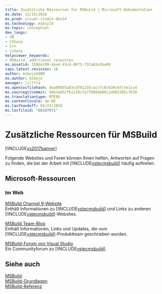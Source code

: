 ```yaml
---
title: Zusätzliche Ressourcen für MSBuild | Microsoft-Dokumentation
ms.date: 11/15/2016
ms.prod: visual-studio-dev14
ms.technology: msbuild
ms.topic: conceptual
dev_langs:
- VB
- CSharp
- C++
- jsharp
helpviewer_keywords:
- MSBuild, additional resources
ms.assetid: 3206dc09-daa4-43c4-8073-731a82e36a89
caps.latest.revision: 18
author: mikejo5000
ms.author: mikejo
manager: jillfra
ms.openlocfilehash: 4ea89855a83cdf01255cacc7c8c639c6fcfe1cc4
ms.sourcegitcommit: 94b3a052fb1229c7e7f8804b09c1d403385c7630
ms.translationtype: MTE95
ms.contentlocale: de-DE
ms.lasthandoff: 04/23/2019
ms.locfileid: "68187071"
---
```

# <a name="additional-resources-for-msbuild"></a>Zusätzliche Ressourcen für MSBuild
[!INCLUDE[vs2017banner](../includes/vs2017banner.md)]

Folgende Websites und Foren können Ihnen helfen, Antworten auf Fragen zu finden, die bei der Arbeit mit [!INCLUDE[vstecmsbuild](../includes/vstecmsbuild-md.md)] häufig auftreten.  
  
## <a name="microsoft-resources"></a>Microsoft-Ressourcen  
  
### <a name="on-the-web"></a>Im Web  
 [MSBuild Channel 9-Website](http://go.microsoft.com/fwlink/?LinkId=243092)  
 Enthält Informationen zu [!INCLUDE[vstecmsbuild](../includes/vstecmsbuild-md.md)] und Links zu anderen [!INCLUDE[vstecmsbuild](../includes/vstecmsbuild-md.md)]-Websites.  
  
 [MSBuild Team-Blog](http://go.microsoft.com/fwlink/?LinkId=65846)  
 Enthält Informationen, Links und Updates, die vom [!INCLUDE[vstecmsbuild](../includes/vstecmsbuild-md.md)]-Produktteam geschrieben wurden.  
  
 [MSBuild-Forum von Visual Studio](http://go.microsoft.com/fwlink/?LinkId=48931)  
 Ein Communityforum zu [!INCLUDE[vstecmsbuild](../includes/vstecmsbuild-md.md)].  
  
## <a name="see-also"></a>Siehe auch  
 [MSBuild](msbuild.md)   
 [MSBuild-Grundlagen](../msbuild/msbuild-concepts.md)   
 [MSBuild-Referenz](../msbuild/msbuild-reference.md)
